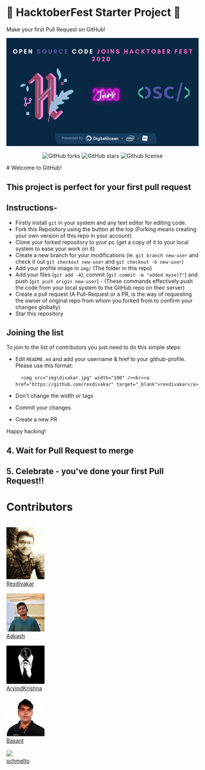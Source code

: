 # 🎃 HacktoberFest Starter Project 🎃


Make your first Pull Request on GitHub!

![Hacktoberfest 2020](osc_hacktoberfest2020.png)



<p align="center">
   <img alt="GitHub forks" src="https://img.shields.io/github/issues/Open-Dev-Community/Hacktoberfest"></a>
   <img alt="GitHub stars" src="https://img.shields.io/github/stars/Open-Dev-Community/Hacktoberfest"></a>
   <img alt="Github license" src="https://img.shields.io/github/license/Open-Dev-Community/Hacktoberfest"></a>
</p>
# Welcome to GitHub!

## This project is perfect for your first pull request

## Instructions-
- Firstly install `git` in your system and any text editor for editing code.
- Fork this Repository using the button at the top (Forking means creating your own version of this repo in your account)
- Clone your forked repository to your pc (get a copy of it to your local system to ease your work on it)
- Create a new branch for your modifications (ie. `git branch new-user` and check it out `git checkout new-user` and `git checkout -b new-user`) 
- Add your profile image in `img/` (The folder in this repo)
- Add your files (`git add -A`), commit (`git commit -m "added myself"`) and push (`git push origin new-user`) - (These commands effectively push the code from your local system to the GitHub repo on their server)
- Create a pull request (A Pull-Request or a PR, is the way of requesting the owner of original repo from whom you forked from to confirm your changes globally)
- Star this repository

## Joining the list

To join to the list of contributors you just need to do this simple steps:

* Edit `README.md` and add your username & href to your github-profile. Please use this format:

  `  <img src="img\divakar.jpg" width="100" /><br><a href="https://github.com/rexdivakar" target="_blank">rexdivakar</a>`

* Don't change the width or tags
* Commit your changes
* Create a new PR

Happy hacking!


## 4. Wait for Pull Request to merge

## 5. Celebrate - you've done your first Pull Request!!


# Contributors


<p float="left" >
<br>
  <img src="img\divakar.jpg" width="100" /><br><a href="https://github.com/rexdivakar" target="_blank">Rexdivakar</a>
<br>
<br>
  <img src="img\Aakash.jpg" width="100" /><br><a href="https://github.com/aakash-cse" target="_blank">Aakash</a>
<br>
<br>
  <img src="img\aroo.jpg" width="100" /><br><a href="https://github.com/ArvindAROO" target="_blank">ArvindKrishna</a>
<br>
<br>
  <img src="img\basant.jpeg" width="100" /><br><a href="https://github.com/scriptclump" target="_blank">Basant</a>
<br>
<br>
   <img src="https://avatars3.githubusercontent.com/u/30869493?s=460&u=d2bbb5941d65c1dc06020b6db1c682896a8c3b77&v=4.jpg" width="100" /><br><a href="https://github.com/schmelto" target="_blank">schmelto</a>

<!-- Add yourself above this comment line>
</p>
